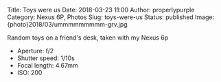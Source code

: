 Title: Toys were us
Date: 2018-03-23 11:00
Author: properlypurple
Category: Nexus 6P, Photos
Slug: toys-were-us
Status: published
Image: {photo}2018/03/ummmmmmmmm-grv.jpg

Random toys on a friend's desk, taken with my Nexus 6p


-   Aperture: f/2
-   Shutter speed: 1/10s
-   Focal length: 4.67mm
-   ISO: 200
